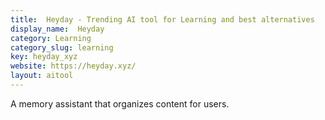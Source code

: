 ```yaml
---
title:  Heyday - Trending AI tool for Learning and best alternatives
display_name:  Heyday
category: Learning
category_slug: learning
key: heyday_xyz
website: https://heyday.xyz/
layout: aitool
---
```


A memory assistant that organizes content for users.
